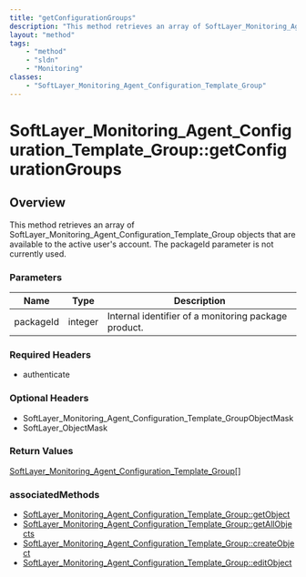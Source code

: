```yaml
---
title: "getConfigurationGroups"
description: "This method retrieves an array of SoftLayer_Monitoring_Agent_Configuration_Template_Group objects that are available to... "
layout: "method"
tags:
    - "method"
    - "sldn"
    - "Monitoring"
classes:
    - "SoftLayer_Monitoring_Agent_Configuration_Template_Group"
---
```

# SoftLayer_Monitoring_Agent_Configuration_Template_Group::getConfigurationGroups
## Overview 
This method retrieves an array of SoftLayer_Monitoring_Agent_Configuration_Template_Group objects that are available to the active user's account. The packageId parameter is not currently used. 

### Parameters 
|Name | Type | Description |
| --- | --- | --- |
|packageId| integer| Internal identifier of a monitoring package product.|


### Required Headers
* authenticate

### Optional Headers
* SoftLayer_Monitoring_Agent_Configuration_Template_GroupObjectMask
* SoftLayer_ObjectMask

### Return Values
<a href='/reference/datatypes/SoftLayer_Monitoring_Agent_Configuration_Template_Group'>SoftLayer_Monitoring_Agent_Configuration_Template_Group[] </a>


### associatedMethods

*  [SoftLayer_Monitoring_Agent_Configuration_Template_Group::getObject](/reference/services/SoftLayer_Monitoring_Agent_Configuration_Template_Group/getObject )
*  [SoftLayer_Monitoring_Agent_Configuration_Template_Group::getAllObjects ](/reference/services/SoftLayer_Monitoring_Agent_Configuration_Template_Group/getAllObjects  )
*  [SoftLayer_Monitoring_Agent_Configuration_Template_Group::createObject](/reference/services/SoftLayer_Monitoring_Agent_Configuration_Template_Group/createObject )
*  [SoftLayer_Monitoring_Agent_Configuration_Template_Group::editObject](/reference/services/SoftLayer_Monitoring_Agent_Configuration_Template_Group/editObject )

